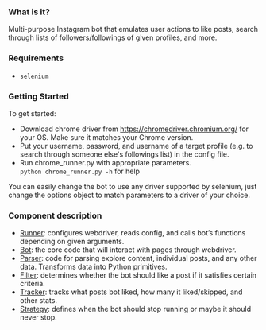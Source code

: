 ### What is it?

Multi-purpose Instagram bot that emulates user actions to like posts, search through lists of followers/followings of given profiles, and more.

### Requirements

-   `selenium`

### Getting Started

To get started:

-   Download chrome driver from https://chromedriver.chromium.org/ for your OS. Make sure it matches your Chrome version.
-   Put your username, password, and username of a target profile (e.g. to search through someone else's followings list) in the config file.
-   Run chrome_runner.py with appropriate parameters.  
    `python chrome_runner.py -h` for help

You can easily change the bot to use any driver supported by selenium, just change the options object to match parameters to a driver of your choice.

### Component description

-   [Runner](chrome_runner.py): configures webdriver, reads config, and calls bot’s functions depending on given arguments.
-   [Bot](bot.py): the core code that will interact with pages through webdriver.
-   [Parser](post_parser.py): code for parsing explore content, individual posts, and any other data. Transforms data into Python primitives.
-   [Filter](filter.py): determines whether the bot should like a post if it satisfies certain criteria.
-   [Tracker](tracker.py): tracks what posts bot liked, how many it liked/skipped, and other stats.
-   [Strategy](strategy.py): defines when the bot should stop running or maybe it should never stop.
